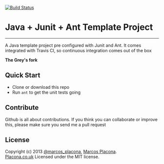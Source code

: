 [![Build Status](https://travis-ci.org/dreamer84/java-junit-template-project.png?branch=master)](https://travis-ci.org/dreamer84/java-junit-template-project)

# Java + Junit + Ant Template Project
----------
A Java template project pre configured with Junit and Ant.
It comes integrated with Travis CI, so continuous integration comes out of the box

**The Grey's fork**

## Quick Start
- Clone or download this repo
- Run `ant` to get the unit tests going

## Contribute
Github is all about contributions. If you think you can collaborate or improve this, please make sure you send me a pull request

## License
Copyright (c) 2013 [@marcos_placona](https://twitter.com/marcos_placona), [Marcos Placona](https://plus.google.com/111557456465418142877).  
[Placona.co.uk](http://www.placona.co.uk)
Licensed under the MIT license.
